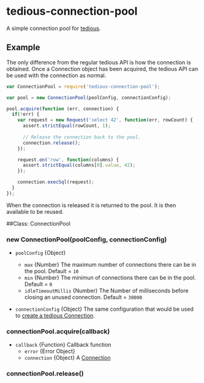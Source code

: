 # tedious-connection-pool
A simple connection pool for [tedious](http://github.com/pekim/tedious).

## Example
The only difference from the regular tedious API is how the connection is obtained.
Once a Connection object has been acquired, the tedious API can be used with the
connection as normal.

```javascript
var ConnectionPool = require('tedious-connection-pool');

var pool = new ConnectionPool(poolConfig, connectionConfig);

pool.acquire(function (err, connection) {
  if(!err) {
    var request = new Request('select 42', function(err, rowCount) {
      assert.strictEqual(rowCount, 1);
    
      // Release the connection back to the pool.
      connection.release();
    });

    request.on('row', function(columns) {
      assert.strictEqual(columns[0].value, 42);
    });

    connection.execSql(request);
  }
});
```

When the connection is released it is returned to the pool.
It is then available to be reused.

##Class: ConnectionPool

### new ConnectionPool(poolConfig, connectionConfig)

* `poolConfig` {Object}
  * `max` {Number} The maximum number of connections there can be in the pool. Default = `10`
  * `min` {Number} The minimun of connections there can be in the pool. Default = `0`
  * `idleTimeoutMillis` {Number} The Number of milliseconds before closing an unused connection. Default = `30000`
  
* `connectionConfig` {Object} The same configuration that would be used to [create a
  tedious Connection](http://pekim.github.com/tedious/api-connection.html#function_newConnection).

### connectionPool.acquire(callback)

* `callback` {Function} Callback function
  * `error` {Error Object}
  * `connection` {Object} A [Connection](http://pekim.github.com/tedious/api-connection.html)

### connectionPool.release()
